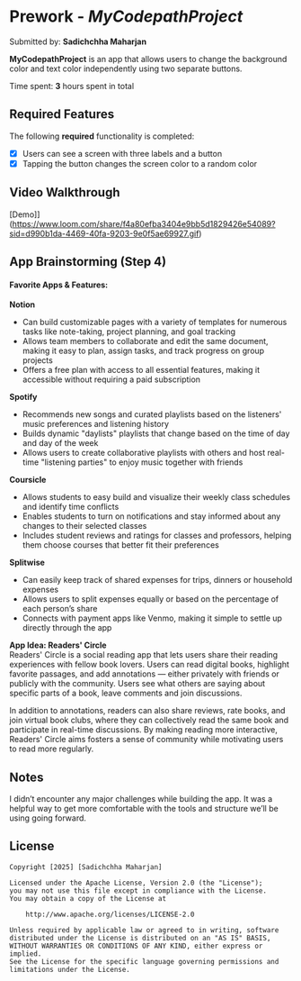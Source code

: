 # Prework - *MyCodepathProject*

Submitted by: **Sadichchha Maharjan**

**MyCodepathProject** is an app that allows users to change the background color and text color independently using two separate buttons.

Time spent: **3** hours spent in total

## Required Features

The following **required** functionality is completed:

- [x] Users can see a screen with three labels and a button
- [x] Tapping the button changes the screen color to a random color
 
## Video Walkthrough

[Demo]](https://www.loom.com/share/f4a80efba3404e9bb5d1829426e54089?sid=d990b1da-4469-40fa-9203-9e0f5ae69927.gif)

## App Brainstorming (Step 4)
#### Favorite Apps & Features:
**Notion**
- Can build customizable pages with a variety of templates for numerous tasks like note-taking, project planning, and goal tracking
- Allows team members to collaborate and edit the same document, making it easy to plan, assign tasks, and track progress on group projects
- Offers a free plan with access to all essential features, making it accessible without requiring a paid subscription

**Spotify**
- Recommends new songs and curated playlists based on the listeners' music preferences and listening history
- Builds dynamic "daylists" playlists that change based on the time of day and day of the week
- Allows users to create collaborative playlists with others and host real-time "listening parties" to enjoy music together with friends

**Coursicle**
- Allows students to easy build and visualize their weekly class schedules and identify time conflicts
- Enables students to turn on notifications and stay informed about any changes to their selected classes
- Includes student reviews and ratings for classes and professors, helping them choose courses that better fit their preferences

**Splitwise**
- Can easily keep track of shared expenses for trips, dinners or household expenses
- Allows users to split expenses equally or based on the percentage of each person’s share
- Connects with payment apps like Venmo, making it simple to settle up directly through the app

**App Idea: Readers' Circle**\
Readers' Circle is a social reading app that lets users share their reading experiences with fellow book lovers. Users can read digital books, highlight favorite passages, and add annotations — either privately with friends or publicly with the community. Users see what others are saying about specific parts of a book, leave comments and join discussions.

In addition to annotations, readers can also share reviews, rate books, and join virtual book clubs, where they can collectively read the same book and participate in real-time discussions. By making reading more interactive, Readers' Circle aims fosters a sense of community while motivating users to read more regularly.

## Notes
I didn’t encounter any major challenges while building the app. It was a helpful way to get more comfortable with the tools and structure we’ll be using going forward.

## License

    Copyright [2025] [Sadichchha Maharjan]

    Licensed under the Apache License, Version 2.0 (the "License");
    you may not use this file except in compliance with the License.
    You may obtain a copy of the License at

        http://www.apache.org/licenses/LICENSE-2.0

    Unless required by applicable law or agreed to in writing, software
    distributed under the License is distributed on an "AS IS" BASIS,
    WITHOUT WARRANTIES OR CONDITIONS OF ANY KIND, either express or implied.
    See the License for the specific language governing permissions and
    limitations under the License.
